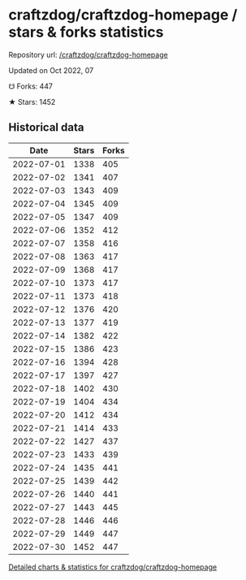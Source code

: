 # craftzdog/craftzdog-homepage / stars & forks statistics

Repository url: [/craftzdog/craftzdog-homepage](https://github.com/craftzdog/craftzdog-homepage)

Updated on Oct 2022, 07

☋ Forks: 447

★ Stars: 1452

## Historical data
| Date | Stars | Forks |
|------|-------|-------|
| 2022-07-01 | 1338 | 405 | 
| 2022-07-02 | 1341 | 407 | 
| 2022-07-03 | 1343 | 409 | 
| 2022-07-04 | 1345 | 409 | 
| 2022-07-05 | 1347 | 409 | 
| 2022-07-06 | 1352 | 412 | 
| 2022-07-07 | 1358 | 416 | 
| 2022-07-08 | 1363 | 417 | 
| 2022-07-09 | 1368 | 417 | 
| 2022-07-10 | 1373 | 417 | 
| 2022-07-11 | 1373 | 418 | 
| 2022-07-12 | 1376 | 420 | 
| 2022-07-13 | 1377 | 419 | 
| 2022-07-14 | 1382 | 422 | 
| 2022-07-15 | 1386 | 423 | 
| 2022-07-16 | 1394 | 428 | 
| 2022-07-17 | 1397 | 427 | 
| 2022-07-18 | 1402 | 430 | 
| 2022-07-19 | 1404 | 434 | 
| 2022-07-20 | 1412 | 434 | 
| 2022-07-21 | 1414 | 433 | 
| 2022-07-22 | 1427 | 437 | 
| 2022-07-23 | 1433 | 439 | 
| 2022-07-24 | 1435 | 441 | 
| 2022-07-25 | 1439 | 442 | 
| 2022-07-26 | 1440 | 441 | 
| 2022-07-27 | 1443 | 445 | 
| 2022-07-28 | 1446 | 446 | 
| 2022-07-29 | 1449 | 447 | 
| 2022-07-30 | 1452 | 447 | 


[Detailed charts & statistics for craftzdog/craftzdog-homepage](https://reviewgithub.com/rep/craftzdog/craftzdog-homepage)
